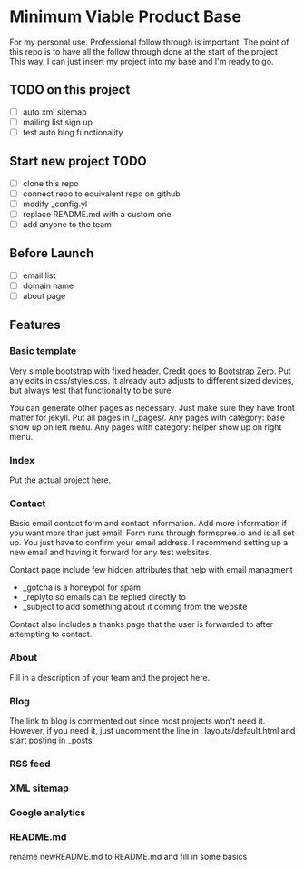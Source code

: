 # Minimum Viable Product Base

For my personal use. Professional follow through is important. The point of this repo is to have all the follow through done at the start of the project. This way, I can just insert my project into my base and I'm ready to go.

## TODO on this project

 - [ ] auto xml sitemap
 - [ ] mailing list sign up
 - [ ] test auto blog functionality

## Start new project TODO

 - [ ] clone this repo
 - [ ] connect repo to equivalent repo on github
 - [ ] modify _config.yl
 - [ ] replace README.md with a custom one
 - [ ] add anyone to the team

## Before Launch

 - [ ] email list
 - [ ] domain name
 - [ ] about page

## Features

### Basic template

Very simple bootstrap with fixed header. Credit goes to [Bootstrap Zero](https://www.bootstrapzero.com/bootstrap-template/basic). Put any edits in css/styles.css. It already auto adjusts to different sized devices, but always test that functionality to be sure.

You can generate other pages as necessary. Just make sure they have front matter for jekyll. Put all pages in /_pages/. Any pages with category: base show up on left menu. Any pages with category: helper show up on right menu.

### Index

Put the actual project here. 

### Contact

Basic email contact form and contact information. Add more information if you want more than just email. Form runs through formspree.io and is all set up. You just have to confirm your email address. I recommend setting up a new email and having it forward for any test websites.

Contact page include few hidden attributes that help with email managment
 - _gotcha is a honeypot for spam
 - _replyto so emails can be replied directly to
 - _subject to add something about it coming from the website

Contact also includes a thanks page that the user is forwarded to after attempting to contact.

### About

Fill in a description of your team and the project here.

### Blog

The link to blog is commented out since most projects won't need it. However, if you need it, just uncomment the line in _layouts/default.html and start posting in _posts

### RSS feed

### XML sitemap

### Google analytics

### README.md

rename newREADME.md to README.md and fill in some basics